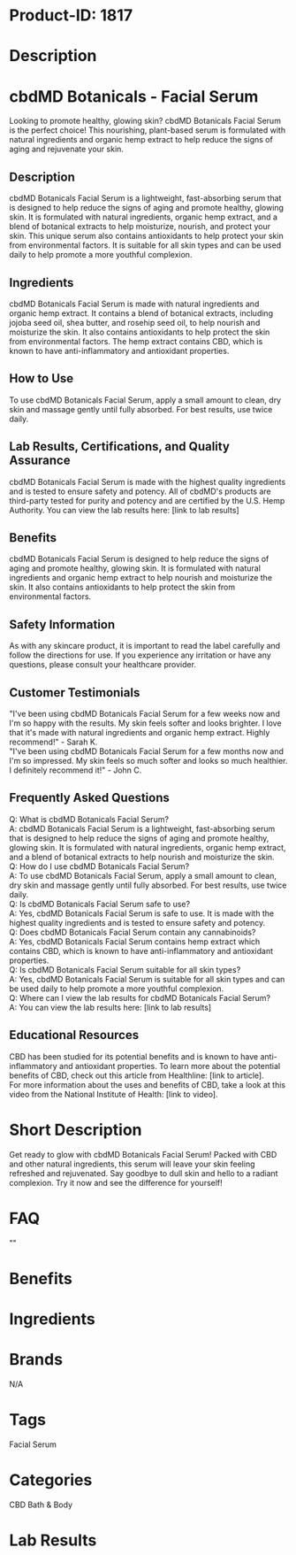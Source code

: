 # Product-ID: 1817

# Description

<h1>
 cbdMD Botanicals - Facial Serum<br />
</h1>
<p>
 Looking to promote healthy, glowing skin? cbdMD Botanicals Facial Serum is the perfect choice! This nourishing, plant-based serum is formulated with natural ingredients and organic hemp extract to help reduce the signs of aging and rejuvenate your skin.
</p>
<h2>
 Description<br />
</h2>
<p>
 cbdMD Botanicals Facial Serum is a lightweight, fast-absorbing serum that is designed to help reduce the signs of aging and promote healthy, glowing skin. It is formulated with natural ingredients, organic hemp extract, and a blend of botanical extracts to help moisturize, nourish, and protect your skin. This unique serum also contains antioxidants to help protect your skin from environmental factors. It is suitable for all skin types and can be used daily to help promote a more youthful complexion.
</p>
<h2>
 Ingredients<br />
</h2>
<p>
 cbdMD Botanicals Facial Serum is made with natural ingredients and organic hemp extract. It contains a blend of botanical extracts, including jojoba seed oil, shea butter, and rosehip seed oil, to help nourish and moisturize the skin. It also contains antioxidants to help protect the skin from environmental factors. The hemp extract contains CBD, which is known to have anti-inflammatory and antioxidant properties.
</p>
<h2>
 How to Use<br />
</h2>
<p>
 To use cbdMD Botanicals Facial Serum, apply a small amount to clean, dry skin and massage gently until fully absorbed. For best results, use twice daily.
</p>
<h2>
 Lab Results, Certifications, and Quality Assurance<br />
</h2>
<p>
 cbdMD Botanicals Facial Serum is made with the highest quality ingredients and is tested to ensure safety and potency. All of cbdMD's products are third-party tested for purity and potency and are certified by the U.S. Hemp Authority. You can view the lab results here: [link to lab results]
</p>
<h2>
 Benefits<br />
</h2>
<p>
 cbdMD Botanicals Facial Serum is designed to help reduce the signs of aging and promote healthy, glowing skin. It is formulated with natural ingredients and organic hemp extract to help nourish and moisturize the skin. It also contains antioxidants to help protect the skin from environmental factors.
</p>
<h2>
 Safety Information<br />
</h2>
<p>
 As with any skincare product, it is important to read the label carefully and follow the directions for use. If you experience any irritation or have any questions, please consult your healthcare provider.
</p>
<h2>
 Customer Testimonials<br />
</h2>
<p>
 "I've been using cbdMD Botanicals Facial Serum for a few weeks now and I'm so happy with the results. My skin feels softer and looks brighter. I love that it's made with natural ingredients and organic hemp extract. Highly recommend!" - Sarah K.<br />
"I've been using cbdMD Botanicals Facial Serum for a few months now and I'm so impressed. My skin feels so much softer and looks so much healthier. I definitely recommend it!" - John C.
</p>
<h2>
 Frequently Asked Questions<br />
</h2>
<p>
 Q: What is cbdMD Botanicals Facial Serum?<br />
A: cbdMD Botanicals Facial Serum is a lightweight, fast-absorbing serum that is designed to help reduce the signs of aging and promote healthy, glowing skin. It is formulated with natural ingredients, organic hemp extract, and a blend of botanical extracts to help nourish and moisturize the skin.<br />
Q: How do I use cbdMD Botanicals Facial Serum?<br />
A: To use cbdMD Botanicals Facial Serum, apply a small amount to clean, dry skin and massage gently until fully absorbed. For best results, use twice daily.<br />
Q: Is cbdMD Botanicals Facial Serum safe to use?<br />
A: Yes, cbdMD Botanicals Facial Serum is safe to use. It is made with the highest quality ingredients and is tested to ensure safety and potency.<br />
Q: Does cbdMD Botanicals Facial Serum contain any cannabinoids?<br />
A: Yes, cbdMD Botanicals Facial Serum contains hemp extract which contains CBD, which is known to have anti-inflammatory and antioxidant properties.<br />
Q: Is cbdMD Botanicals Facial Serum suitable for all skin types?<br />
A: Yes, cbdMD Botanicals Facial Serum is suitable for all skin types and can be used daily to help promote a more youthful complexion.<br />
Q: Where can I view the lab results for cbdMD Botanicals Facial Serum?<br />
A: You can view the lab results here: [link to lab results]
</p>
<h2>
 Educational Resources<br />
</h2>
<p>
 CBD has been studied for its potential benefits and is known to have anti-inflammatory and antioxidant properties. To learn more about the potential benefits of CBD, check out this article from Healthline: [link to article].<br />
For more information about the uses and benefits of CBD, take a look at this video from the National Institute of Health: [link to video].</p>


# Short Description

<p>Get ready to glow with cbdMD Botanicals Facial Serum! Packed with CBD and other natural ingredients, this serum will leave your skin feeling refreshed and rejuvenated. Say goodbye to dull skin and hello to a radiant complexion. Try it now and see the difference for yourself!</p>


# FAQ
""

# Benefits



# Ingredients



# Brands

N/A

# Tags

Facial Serum

# Categories

CBD Bath &amp; Body

# Lab Results
